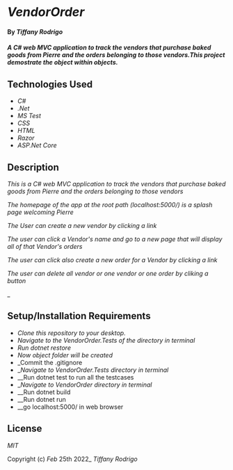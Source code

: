 # _VendorOrder_

#### By _**Tiffany Rodrigo**_

#### _A C# web MVC application to  track the vendors that purchase baked goods from Pierre and the orders belonging to those vendors.This project demostrate the object within objects._

## Technologies Used
* _C#_
* _.Net_
* _MS Test_
* _CSS_
* _HTML_
* _Razor_
* _ASP.Net Core_



## Description

_This is a C# web MVC application to  track the vendors that purchase baked goods from Pierre and the orders belonging to those vendors_

_The homepage of the app at the root path (localhost:5000/) is a splash page welcoming Pierre_

_The User can create a new vendor by clicking a link_

_The user can click a Vendor's name and go to a new page that will display all of that Vendor's orders_

_The user can click also create a new order for a Vendor by clicking a link_

_The user can delete all vendor or one vendor or one order by cliking a button_




_

## Setup/Installation Requirements

* _Clone this repository to your desktop._
* _Navigate to the VendorOrder.Tests of the directory in terminal_
* _Run dotnet restore_
* _Now object folder will be created_
* _Commit the .gitignore
* __Navigate to VendorOrder.Tests directory in terminal_
* __Run dotnet test to run all the testcases
* __Navigate to VendorOrder directory in terminal_
* __Run dotnet build
* __Run dotnet run
* __go localhost:5000/ in web browser







## License

_MIT_

Copyright (c) _Feb_ 25th 2022_ _Tiffany Rodrigo_




